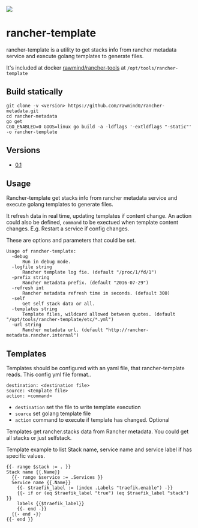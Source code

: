 [![](https://images.microbadger.com/badges/image/rawmind/rancher-template.svg)](https://microbadger.com/images/rawmind/rancher-template "Get your own image badge on microbadger.com")

rancher-template
=====================

rancher-template is a utility to get stacks info from rancher metadata service and execute golang templates to generate files. 

It's included at docker [rawmind/rancher-tools][rancher-tools] at `/opt/tools/rancher-template`

## Build statically

```
git clone -v <version> https://github.com/rawmind0/rancher-metadata.git
cd rancher-metadata
go get
CGO_ENABLED=0 GOOS=linux go build -a -ldflags '-extldflags "-static"' -o rancher-template
```

## Versions

- [0.1](https://github.com/rawmind0/rancher-template/blob/0.1/Dockerfile)


## Usage

Rancher-template get stacks info from rancher metadata service and execute golang templates to generate files. 

It refresh data in real time, updating templates if content change. An action could also be defined, `command` to be exectued when template content changes. 
E.g. Restart a service if config changes.

These are options and parameters that could be set.
```
Usage of rancher-template:
  -debug
      Run in debug mode.
  -logfile string
      Rancher template log fie. (default "/proc/1/fd/1")
  -prefix string
      Rancher metadata prefix. (default "2016-07-29")
  -refresh int
      Rancher metadata refresh time in seconds. (default 300)
  -self
      Get self stack data or all.
  -templates string
      Template files, wildcard allowed between quotes. (default "/opt/tools/rancher-template/etc/*.yml")
  -url string
      Rancher metadata url. (default "http://rancher-metadata.rancher.internal")
```

## Templates 

Templates should be configured with an yaml file, that rancher-template reads.
This config yml file format..

```
destination: <destination file>
source: <template file>
action: <command> 
```

- `destination` set the file to write template execution
- `source` set golang template file
- `action` command to execute if template has changed. Optional

Templates get rancher.stacks data from Rancher metadata. You could get all stacks or just selfstack. 

Template example to list Stack name, service name and service label if has specific values.

```
{{- range $stack := . }}
Stack name {{.Name}}
  {{- range $service := .Services }}
  Service name {{.Name}}
    {{- $traefik_label := (index .Labels "traefik.enable") -}}
    {{- if or (eq $traefik_label "true") (eq $traefik_label "stack") }}
    labels {{$traefik_label}}
    {{- end -}}
  {{- end -}}
{{- end }}
```

[rancher-tools]: https://github.com/rawmind0/rancher-tools
